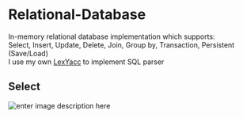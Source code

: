 # Relational-Database

In-memory relational database implementation which supports:\
Select, Insert, Update, Delete, Join, Group by, Transaction, Persistent (Save/Load)\
I use my own [LexYacc](https://github.com/r96922081/LexYacc) to implement SQL parser

## Select
![enter image description here](https://r96922081.github.io/Relation-Database/select.png)
